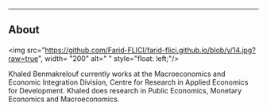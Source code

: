 <hr>
<h2 id="bio"> About</h2>

<p style="font-size:140%; margin-top:0">

<img src="https://github.com/Farid-FLICI/farid-flici.github.io/blob/y/14.jpg?raw=true", width= "200" alt=" " style="float: left;"/>

Khaled Benmakrelouf currently works at the Macroeconomics and Economic Integration Division, Centre for Research in Applied Economics for Development. Khaled does research in Public Economics, Monetary Economics and Macroeconomics.
</p>
